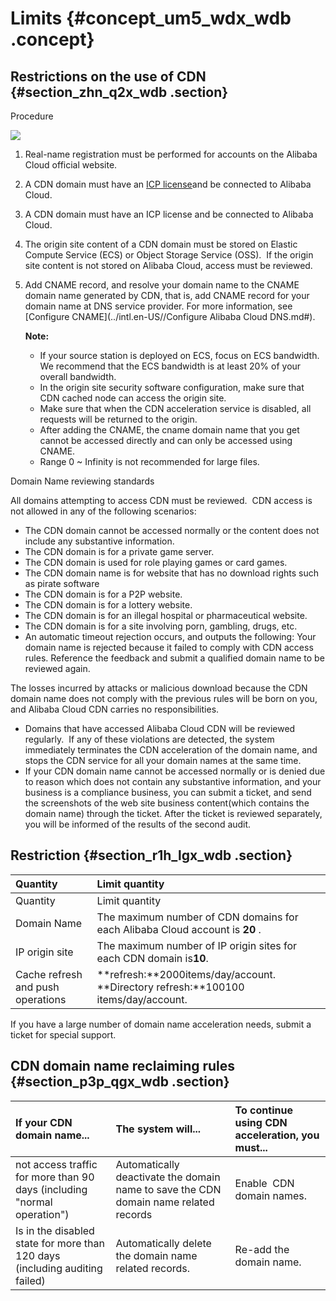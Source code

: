 # Limits {#concept_um5_wdx_wdb .concept}

## Restrictions on the use of CDN {#section_zhn_q2x_wdb .section}

Procedure

![](http://static-aliyun-doc.oss-cn-hangzhou.aliyuncs.com/assets/img/5117/3166_en-US.png)

1.  Real-name registration must be performed for accounts on the Alibaba Cloud official website.
2.  A CDN domain must have an [ICP license](https://beian.aliyun.com/?spm=5176.8142029.388261.3.a0SCC3)and be connected to Alibaba Cloud.
3.  A CDN domain must have an ICP license and be connected to Alibaba Cloud.
4.  The origin site content of a CDN domain must be stored on Elastic Compute Service \(ECS\) or Object Storage Service \(OSS\).  If the origin site content is not stored on Alibaba Cloud, access must be reviewed.
5.  Add CNAME record, and resolve your domain name to the CNAME domain name generated by CDN, that is, add CNAME record for your domain name at DNS service provider. For more information, see [Configure CNAME](../intl.en-US//Configure Alibaba Cloud DNS.md#).

    **Note:** 

    -   If your source station is deployed on ECS, focus on ECS bandwidth. We recommend that the ECS bandwidth is at least 20% of your overall bandwidth.
    -   In the origin site security software configuration, make sure that CDN cached node can access the origin site.
    -   Make sure that when the CDN acceleration service is disabled, all requests will be returned to the origin.
    -   After adding the CNAME, the cname domain name that you get cannot be accessed directly and can only be accessed using CNAME.
    -   Range 0 ~ Infinity is not recommended for large files.

Domain Name reviewing standards

All domains attempting to access CDN must be reviewed.  CDN access is not allowed in any of the following scenarios:

-   The CDN domain cannot be accessed normally or the content does not include any substantive information.
-   The CDN domain is for a private game server.
-   The CDN domain is used for role playing games or card games.
-   The CDN domain name is for website that has no download rights such as pirate software
-   The CDN domain is for a P2P website.
-   The CDN domain is for a lottery website.
-   The CDN domain is for an illegal hospital or pharmaceutical website.
-   The CDN domain is for a site involving porn, gambling, drugs, etc.
-   An automatic timeout rejection occurs, and outputs the following: Your domain name is rejected because it failed to comply with CDN access rules. Reference the feedback and submit a qualified domain name to be reviewed again.

The losses incurred by attacks or malicious download because the CDN domain name does not comply with the previous rules will be born on you, and Alibaba Cloud CDN carries no responsibilities.

-   Domains that have accessed Alibaba Cloud CDN will be reviewed regularly.  If any of these violations are detected, the system immediately terminates the CDN acceleration of the domain name, and stops the CDN service for all your domain names at the same time.
-   If your CDN domain name cannot be accessed normally or is denied due to reason which does not contain any substantive information, and your business is a compliance business, you can submit a ticket, and send the screenshots of the web site business content\(which contains the domain name\) through the ticket. After the ticket is reviewed separately, you will be informed of the results of the second audit.

## Restriction {#section_r1h_lgx_wdb .section}

|Quantity|Limit quantity|
|:-------|:-------------|
|Quantity|Limit quantity|
|Domain Name|The maximum number of CDN domains for each Alibaba Cloud account is **20** . |
|IP origin site|The maximum number of IP origin sites for each CDN domain is**10**.|
|Cache refresh and push operations|**refresh:**2000items/day/account. **Directory refresh:**100100 items/day/account.|

If you have a large number of domain name acceleration needs, submit a ticket for special support.

## CDN domain name reclaiming rules {#section_p3p_qgx_wdb .section}

|If your CDN domain name...|The system will...|To continue using CDN acceleration, you must...|
|:-------------------------|:-----------------|:----------------------------------------------|
|not access traffic for more than 90 days \(including "normal operation"\)|Automatically deactivate the domain name to save the CDN domain name related records|Enable  CDN domain names.|
|Is in the disabled state for more than 120 days \(including auditing failed\)|Automatically delete the domain name related records.|Re-add the domain name.|

